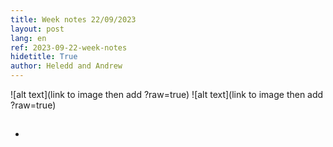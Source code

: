 ```yaml
---
title: Week notes 22/09/2023
layout: post
lang: en
ref: 2023-09-22-week-notes
hidetitle: True
author: Heledd and Andrew
---
```



![alt text](link to image then add ?raw=true) ![alt text](link to image then add ?raw=true)

## 
+ 
